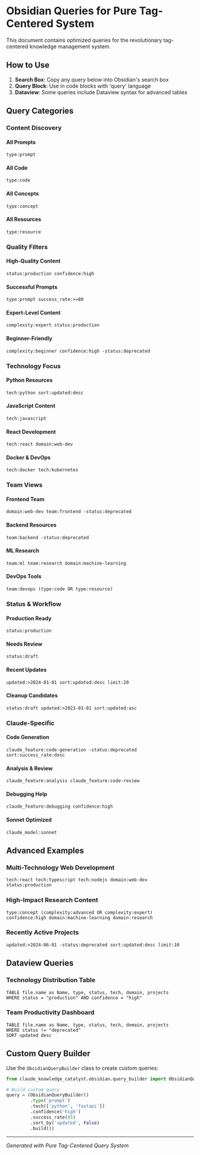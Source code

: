# Obsidian Queries for Pure Tag-Centered System

This document contains optimized queries for the revolutionary tag-centered knowledge management system.

## How to Use

1. **Search Box**: Copy any query below into Obsidian's search box
2. **Query Block**: Use in code blocks with 'query' language
3. **Dataview**: Some queries include Dataview syntax for advanced tables

## Query Categories

### Content Discovery

#### All Prompts
```query
type:prompt
```

#### All Code
```query
type:code
```

#### All Concepts
```query
type:concept
```

#### All Resources
```query
type:resource
```

### Quality Filters

#### High-Quality Content
```query
status:production confidence:high
```

#### Successful Prompts
```query
type:prompt success_rate:>=80
```

#### Expert-Level Content
```query
complexity:expert status:production
```

#### Beginner-Friendly
```query
complexity:beginner confidence:high -status:deprecated
```

### Technology Focus

#### Python Resources
```query
tech:python sort:updated:desc
```

#### JavaScript Content
```query
tech:javascript
```

#### React Development
```query
tech:react domain:web-dev
```

#### Docker & DevOps
```query
tech:docker tech:kubernetes
```

### Team Views

#### Frontend Team
```query
domain:web-dev team:frontend -status:deprecated
```

#### Backend Resources
```query
team:backend -status:deprecated
```

#### ML Research
```query
team:ml team:research domain:machine-learning
```

#### DevOps Tools
```query
team:devops (type:code OR type:resource)
```

### Status & Workflow

#### Production Ready
```query
status:production
```

#### Needs Review
```query
status:draft
```

#### Recent Updates
```query
updated:>2024-01-01 sort:updated:desc limit:20
```

#### Cleanup Candidates
```query
status:draft updated:>2023-01-01 sort:updated:asc
```

### Claude-Specific

#### Code Generation
```query
claude_feature:code-generation -status:deprecated sort:success_rate:desc
```

#### Analysis & Review
```query
claude_feature:analysis claude_feature:code-review
```

#### Debugging Help
```query
claude_feature:debugging confidence:high
```

#### Sonnet Optimized
```query
claude_model:sonnet
```

## Advanced Examples

### Multi-Technology Web Development
```query
tech:react tech:typescript tech:nodejs domain:web-dev status:production
```

### High-Impact Research Content
```query
type:concept (complexity:advanced OR complexity:expert) confidence:high domain:machine-learning domain:research
```

### Recently Active Projects
```query
updated:>2024-06-01 -status:deprecated sort:updated:desc limit:10
```

## Dataview Queries

### Technology Distribution Table
```dataview
TABLE file.name as Name, type, status, tech, domain, projects
WHERE status = "production" AND confidence = "high"
```

### Team Productivity Dashboard
```dataview
TABLE file.name as Name, type, status, tech, domain, projects
WHERE status != "deprecated"
SORT updated desc
```

## Custom Query Builder

Use the `ObsidianQueryBuilder` class to create custom queries:

```python
from claude_knowledge_catalyst.obsidian.query_builder import ObsidianQueryBuilder

# Build custom query
query = (ObsidianQueryBuilder()
         .type('prompt')
         .tech(['python', 'fastapi'])
         .confidence('high')
         .success_rate(85)
         .sort_by('updated', False)
         .build())
```

---
*Generated with Pure Tag-Centered Query System*